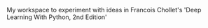 My workspace to experiment with ideas in Francois Chollet's 'Deep Learning With Python, 2nd Edition'
